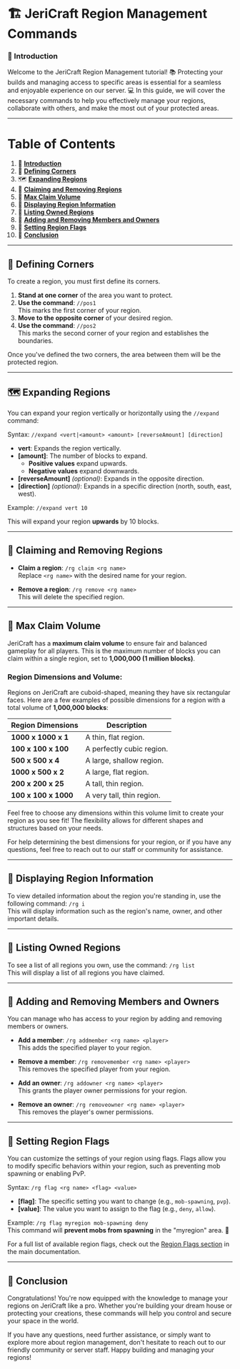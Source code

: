 # 🏗️ JeriCraft Region Management Commands

### 🎯 Introduction

Welcome to the JeriCraft Region Management tutorial! 📚 Protecting your builds and managing access to specific areas is
essential for a seamless and enjoyable experience on our server. 💻 In this guide, we will cover the necessary commands
to help you effectively manage your regions, collaborate with others, and make the most out of your protected areas.

---

# Table of Contents

1. 🎯 [**Introduction**](#-introduction)
2. 🔺 [**Defining Corners**](#-defining-corners)
3. 🗺️ [**Expanding Regions**](#-expanding-regions)
4. 🔐 [**Claiming and Removing Regions**](#-claiming-and-removing-regions)
5. 🌟 [**Max Claim Volume**](#-max-claim-volume)
6. 📖 [**Displaying Region Information**](#-displaying-region-information)
7. 📝 [**Listing Owned Regions**](#-listing-owned-regions)
8. 👥 [**Adding and Removing Members and Owners**](#-adding-and-removing-members-and-owners)
9. 🔮 [**Setting Region Flags**](#-setting-region-flags)
10. 🌟 [**Conclusion**](#-conclusion)

---

## 🔺 Defining Corners

To create a region, you must first define its corners.

1. **Stand at one corner** of the area you want to protect.
2. **Use the command**: `//pos1`  
   This marks the first corner of your region.
3. **Move to the opposite corner** of your desired region.
4. **Use the command**: `//pos2`  
   This marks the second corner of your region and establishes the boundaries.

Once you've defined the two corners, the area between them will be the protected region.

---

## 🗺️ Expanding Regions

You can expand your region vertically or horizontally using the `//expand` command:

Syntax: `//expand <vert|<amount> <amount> [reverseAmount] [direction]`

- **vert**: Expands the region vertically.
- **[amount]**: The number of blocks to expand.
    - **Positive values** expand upwards.
    - **Negative values** expand downwards.
- **[reverseAmount]** *(optional)*: Expands in the opposite direction.
- **[direction]** *(optional)*: Expands in a specific direction (north, south, east, west).

Example: `//expand vert 10`

This will expand your region **upwards** by 10 blocks.

---

## 🔐 Claiming and Removing Regions

- **Claim a region**: `/rg claim <rg name>`  
  Replace `<rg name>` with the desired name for your region.

- **Remove a region**: `/rg remove <rg name>`  
  This will delete the specified region.

---

## 🌟 Max Claim Volume

JeriCraft has a **maximum claim volume** to ensure fair and balanced gameplay for all players. This is the maximum
number of blocks you can claim within a single region, set to **1,000,000 (1 million blocks)**.

### Region Dimensions and Volume:

Regions on JeriCraft are cuboid-shaped, meaning they have six rectangular faces. Here are a few examples of possible
dimensions for a region with a total volume of **1,000,000 blocks**:

| **Region Dimensions** | **Description**           |
|-----------------------|---------------------------|
| **1000 x 1000 x 1**   | A thin, flat region.      |
| **100 x 100 x 100**   | A perfectly cubic region. |
| **500 x 500 x 4**     | A large, shallow region.  |
| **1000 x 500 x 2**    | A large, flat region.     |
| **200 x 200 x 25**    | A tall, thin region.      |
| **100 x 100 x 1000**  | A very tall, thin region. |

Feel free to choose any dimensions within this volume limit to create your region as you see fit! The flexibility allows
for different shapes and structures based on your needs.

For help determining the best dimensions for your region, or if you have any questions, feel free to reach out to our
staff or community for assistance.

---

## 📖 Displaying Region Information

To view detailed information about the region you're standing in, use the following command: `/rg i`  
This will display information such as the region's name, owner, and other important details.

---

## 📝 Listing Owned Regions

To see a list of all regions you own, use the command: `/rg list`  
This will display a list of all regions you have claimed.

---

## 👥 Adding and Removing Members and Owners

You can manage who has access to your region by adding and removing members or owners.

- **Add a member**: `/rg addmember <rg name> <player>`  
  This adds the specified player to your region.

- **Remove a member**: `/rg removemember <rg name> <player>`  
  This removes the specified player from your region.

- **Add an owner**: `/rg addowner <rg name> <player>`  
  This grants the player owner permissions for your region.

- **Remove an owner**: `/rg removeowner <rg name> <player>`  
  This removes the player's owner permissions.

---

## 🔮 Setting Region Flags

You can customize the settings of your region using flags. Flags allow you to modify specific behaviors within your
region, such as preventing mob spawning or enabling PvP.

Syntax: `/rg flag <rg name> <flag> <value>`

- **[flag]**: The specific setting you want to change (e.g., `mob-spawning`, `pvp`).
- **[value]**: The value you want to assign to the flag (e.g., `deny`, `allow`).

Example: `/rg flag myregion mob-spawning deny`  
This command will **prevent mobs from spawning** in the "myregion" area. 🚫

For a full list of available region flags, check out
the [Region Flags section](/docs/features/features.md#worldguard) in the main documentation.

---

## 🌟 Conclusion

Congratulations! You're now equipped with the knowledge to manage your regions on JeriCraft like a pro. Whether you're
building your dream house or protecting your creations, these commands will help you control and secure your space in
the world.

If you have any questions, need further assistance, or simply want to explore more about region management, don't
hesitate to reach out to our friendly community or server staff. Happy building and managing your regions!